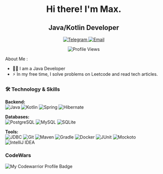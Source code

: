 <h1 align="center"> Hi there! I'm Max. </h1>

<h2 align="center"> Java/Kotlin Developer </h1>
<p align="center">
  <a href="https://t.me/Mr_Brik">
    <img src="https://img.shields.io/badge/Telegram-2CA5E0?style=for-the-badge&logo=telegram&logoColor=white" alt="Telegram"/>
  </a>
  <a href="mailto:maksimbrikun@gmail.com">
    <img src="https://img.shields.io/badge/Email-D14836?style=for-the-badge&logo=gmail&logoColor=white&color=red" alt="Email"/>
  </a> 
</p>

  <p align="center">
  <a>
<img src="https://komarev.com/ghpvc/?username=Mr-Brick1&style=flat-square&color=blue&style=for-the-badge"  alt="Profile Views"/>
  </a>
</p>

About Me :
* 👩‍💻 I am a Java Developer
* ⚡ In my free time, I solve problems on Leetcode and read tech articles.

### 🛠️ Technology & Skills

**Backend:**  
![Java](https://img.shields.io/badge/Java-007396?style=for-the-badge&logo=openjdk&logoColor=white)
![Kotlin](https://img.shields.io/badge/Kotlin-%237F52FF?logo=kotlin&logoColor=white&style=for-the-badge)
![Spring](https://img.shields.io/badge/Spring-%236DB33F?logo=spring&logoColor=white&style=for-the-badge)
![Hibernate](https://img.shields.io/badge/Hibernate-%23BCAE79?logo=hibernate&style=for-the-badge)

**Databases:**  
![PostgreSQL](https://img.shields.io/badge/PostgreSQL-%23336791?logo=postgresql&logoColor=white&style=for-the-badge)
![MySQL](https://img.shields.io/badge/MySQL-%234479A1?logo=mysql&logoColor=white&style=for-the-badge)
![SQLite](https://img.shields.io/badge/SQLite-%23003B57?logo=sqlite&logoColor=white&style=for-the-badge)

**Tools:**  
![JDBC](https://img.shields.io/badge/JDBC-%23D62C2C?style=for-the-badge)
![Git](https://img.shields.io/badge/Git-%23F05032?logo=git&logoColor=white&style=for-the-badge)
![Maven](https://img.shields.io/badge/Maven-%23C71A36?logo=apache-maven&style=for-the-badge)
![Gradle](https://img.shields.io/badge/Gradle-%2302303A??logo=gradle&logoColor=white&style=for-the-badge)
![Docker](https://img.shields.io/badge/Docker-%232496ED?logo=docker&logoColor=white&style=for-the-badge)
![JUnit](https://img.shields.io/badge/JUnit-%2325A162?logo=JUnit5&logoColor=white&style=for-the-badge)
![Mockoto](https://img.shields.io/badge/Mockito-%2300C4CC?style=for-the-badge&logoColor=black&labelColor=black)
![IntelliJ IDEA](https://img.shields.io/badge/IntelliJ_IDEA-%23B731CE?logo=intellij-idea&style=for-the-badge)

<!--### 📊 Activity on GitHub


<p align="center">
  <img src="https://github-readme-stats.vercel.app/api?username=Mr-Brick1&show_icons=true&theme=dark&hide_title=true" alt="GitHub Stats"/>
  <img src="https://github-readme-stats.vercel.app/api/top-langs/?username=Mr-Brick1&layout=compact&theme=dark" alt="Top Languages"/>
</p>
-->

### CodeWars

![My Codewarrior Profile Badge](https://www.codewars.com/users/Mr_brick/badges/large) 


<!--
**Mr-Brick1/Mr-Brick1** is a ✨ _special_ ✨ repository because its `README.md` (this file) appears on your GitHub profile.

Here are some ideas to get you started:

- 🔭 I’m currently working on ...
- 🌱 I’m currently learning ...
- 👯 I’m looking to collaborate on ...
- 🤔 I’m looking for help with ...
- 💬 Ask me about ...
- 📫 How to reach me: ...
- 😄 Pronouns: ...
- ⚡ Fun fact: ...
-->
